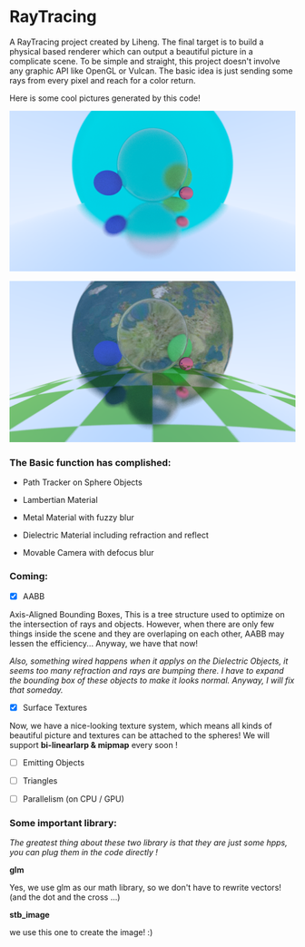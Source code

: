 # RayTracing

A RayTracing project created by Liheng. The final target is to build a physical based renderer which can output a beautiful picture in a complicate scene. To be simple and straight, this project doesn't involve any graphic API like OpenGL or Vulcan. The basic idea is just sending some rays from every pixel and reach for a color return.

Here is some cool pictures generated by this code!

![image](EasyRayTracing/assets/TEST2.png)

![image](EasyRayTracing/assets/TEST4.png)

 

### The Basic function has complished:

* Path Tracker on Sphere Objects

* Lambertian Material

* Metal Material with fuzzy blur

* Dielectric Material including refraction and reflect

* Movable Camera with defocus blur



### Coming:

- [x] AABB

Axis-Aligned Bounding Boxes, This is a tree structure used to optimize on the intersection of rays and objects. However, when there are only few things inside the scene and they are overlaping on each other, AABB may lessen the efficiency... Anyway, we have that now!

*Also, something wired happens when it applys on the Dielectric Objects, it seems too many refraction and rays are bumping there. I have to expand the bounding box of these objects to make it looks normal. Anyway, I will fix that someday.*



- [x] Surface Textures

Now, we have a nice-looking texture system, which means all kinds of beautiful picture and textures can be attached to the spheres! We will support **bi-linearlarp & mipmap** every soon !



- [ ] Emitting Objects

- [ ] Triangles

- [ ] Parallelism (on CPU / GPU)



### Some important library:

*The greatest thing about these two library is that they are just some hpps, you can plug them in the code directly !*

**glm**

Yes, we use glm as our math library, so we don't have to rewrite vectors! (and the dot and the cross ...)

**stb_image**

we use this one to create the image! :)
